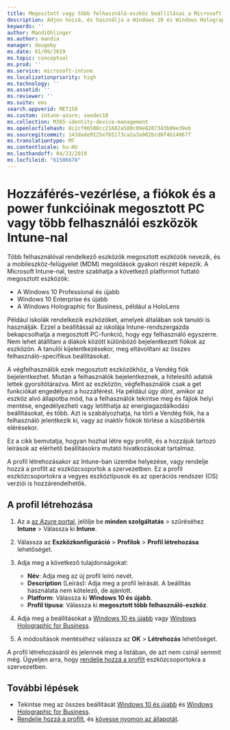 ```yaml
---
title: Megosztott vagy több felhasználó-eszköz beállításai a Microsoft Intune – Azure |} A Microsoft Docs
description: Adjon hozzá, és használja a Windows 10 és Windows Holographic for Business eszközök megosztott eszközök vagy a Microsoft Intune-ban több felhasználó használja. Tekintse meg az összes beállítás listáját, és mit tesznek az eszközökön, beleértve a Microsoft HoloLens. A Vendég fiók szabályozhatja, fiókok kezelése, és törli az inaktív fiókok, engedélyezése vagy letiltása helyi tárolójára történő mentése, állítsa be a power és beállítások alvó állapotba, válassza ki, amikor frissítések telepítve vannak, és eszközök használata az eszközkonfigurációs profil oktatási környezetben.
keywords: ''
author: MandiOhlinger
ms.author: mandia
manager: dougeby
ms.date: 01/09/2019
ms.topic: conceptual
ms.prod: ''
ms.service: microsoft-intune
ms.localizationpriority: high
ms.technology: ''
ms.assetid: ''
ms.reviewer: ''
ms.suite: ems
search.appverid: MET150
ms.custom: intune-azure; seodec18
ms.collection: M365-identity-device-management
ms.openlocfilehash: 8c2cf06508cc21682a580c09e8207343b09e39eb
ms.sourcegitcommit: 143dade9125e7b5173ca2a3a902bcd6f4b14067f
ms.translationtype: MT
ms.contentlocale: hu-HU
ms.lasthandoff: 04/23/2019
ms.locfileid: "61506678"
---
```

# <a name="control-access-accounts-and-power-features-on-shared-pc-or-multi-user-devices-using-intune"></a>Hozzáférés-vezérlése, a fiókok és a power funkcióinak megosztott PC vagy több felhasználói eszközök Intune-nal

Több felhasználóval rendelkező eszközök megosztott eszközök nevezik, és a mobileszköz-felügyelet (MDM) megoldások gyakori részét képezik. A Microsoft Intune-nal, testre szabhatja a következő platformot futtató megosztott eszközök:

- A Windows 10 Professional és újabb
- Windows 10 Enterprise és újabb
- A Windows Holographic for Business, például a HoloLens

Például iskolák rendelkezik eszközöket, amelyek általában sok tanulói is használják. Ezzel a beállítással az iskolája Intune-rendszergazda bekapcsolhatja a megosztott PC-funkció, hogy egy felhasználó egyszerre. Nem lehet átállítani a diákok között különböző bejelentkezett fiókok az eszközön. A tanulói kijelentkezésekor, meg eltávolítani az összes felhasználó-specifikus beállításokat.

A végfelhasználók ezek megosztott eszközökhöz, a Vendég fiók bejelentkezhet. Miután a felhasználók bejelentkeznek, a hitelesítő adatok lettek gyorsítótárazva. Mint az eszközön, végfelhasználók csak a get funkciókat engedélyezi a hozzáférést. Ha például úgy dönt, amikor az eszköz alvó állapotba mód, ha a felhasználók tekintse meg és fájlok helyi mentése, engedélyezheti vagy letilthatja az energiagazdálkodási beállításokat, és több. Azt is szabályozhatja, ha törli a Vendég fiók, ha a felhasználó jelentkezik ki, vagy az inaktív fiókok törlése a küszöbérték elérésekor.

Ez a cikk bemutatja, hogyan hozhat létre egy profilt, és a hozzájuk tartozó leírások az elérhető beállításokra mutató hivatkozásokat tartalmaz.

A profil létrehozásakor az Intune-ban üzembe helyezése, vagy rendelje hozzá a profilt az eszközcsoportok a szervezetben. Ez a profil eszközcsoportokra a vegyes eszköztípusok és az operációs rendszer (OS) verziói is hozzárendelhetők.

## <a name="create-the-profile"></a>A profil létrehozása

1. Az a [az Azure portal](https://portal.azure.com), jelölje be **minden szolgáltatás** > szűréséhez **Intune** > Válassza ki **Intune**.
2. Válassza az **Eszközkonfiguráció** > **Profilok** > **Profil létrehozása** lehetőséget.
3. Adja meg a következő tulajdonságokat:

   - **Név**: Adja meg az új profil leíró nevét.
   - **Description** (Leírás): Adja meg a profil leírását. A beállítás használata nem kötelező, de ajánlott.
   - **Platform**: Válassza ki **Windows 10 és újabb**.
   - **Profil típusa**: Válassza ki **megosztott több felhasználó-eszköz**.

4. Adja meg a beállításokat a [Windows 10 és újabb](shared-user-device-settings-windows.md) vagy [Windows Holographic for Business](shared-user-device-settings-windows-holographic.md).

5. A módosítások mentéséhez válassza az **OK** > **Létrehozás** lehetőséget.

A profil létrehozásáról és jelennek meg a listában, de azt nem csinál semmit még. Ügyeljen arra, hogy [rendelje hozzá a profilt](device-profile-assign.md) eszközcsoportokra a szervezetben.

## <a name="next-steps"></a>További lépések

- Tekintse meg az összes beállítását [Windows 10 és újabb](shared-user-device-settings-windows.md) és [Windows Holographic for Business](shared-user-device-settings-windows-holographic.md).
- [Rendelje hozzá a profilt](device-profile-assign.md), és [kövesse nyomon az állapotát](device-profile-monitor.md).
